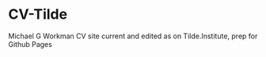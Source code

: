 # CV-Tilde
Michael G Workman CV site current and edited as on Tilde.Institute, prep for Github Pages
